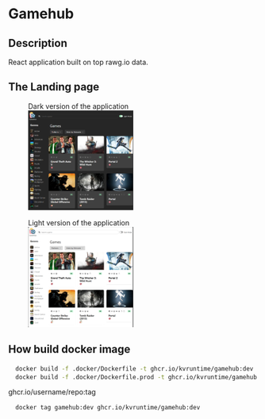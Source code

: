 # Gamehub

## Description

React application built on top rawg.io data.



## The Landing page

<div class="img-container">
  <figure>
  <figcaption>Dark version of the application</figcaption>
  <img class="img" src="./screenshots/landing.png" width="50%"/>
  </figure>
  <figure>
  <figcaption>Light version of the application</figcaption>
  <img class="img" src="./screenshots/landing-light.png" width="50%"/>
  </figure>
</div>

## How build docker image

```bash
  docker build -f .docker/Dockerfile -t ghcr.io/kvruntime/gamehub:dev .
  docker build -f .docker/Dockerfile.prod -t ghcr.io/kvruntime/gamehub:prod .
```

ghcr.io/username/repo:tag

```bash
  docker tag gamehub:dev ghcr.io/kvruntime/gamehub:dev 
```
